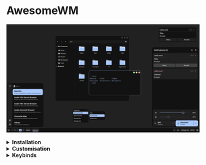 # AwesomeWM

<p align="center">
    <img src="assets/awm5.png">
</p>

<details>
<summary><b>Installation</b></summary>

#### 1. Install dependencies
```
xorg
xorg-xinit
awesome-git (aur)
luarocks
pulseaudio
pulseaudio-bluetooth
networkmanager
bluez
bluez-utils
picom
maim
zenity
alacritty
```
for example using [pikaur](https://github.com/actionless/pikaur) as an aur helper
```
$ pikaur -S xorg xorg-xinit awesome-git luarocks pulseaudio pulseaudio-bluetooth networkmanager bluez bluez-utils picom maim zenity alacritty
```

#### 2. Install lua modules

<div align="center">

| Module                                                            | Description                   |
| ----------------------------------------------------------------- | ----------------------------- |
| [luautf8](https://github.com/starwing/luautf8?tab=readme-ov-file) | Needed for text input widgets |

</div>

```
$ sudo luarocks install luautf8
```

#### 3. Start & enable `network manager` & `bluez` services

#### 4. Clone repo
```
$ git clone --depth 1 https://github.com/btvtkh/dotfiles.git
```

#### 5. Copy contens of `dotfiles/home` to your `home` folder (use `rsync` for example)
```
$ rsync -avhu ~/dotfiles/home/ ~/
```

#### 6. Download [Geist](https://vercel.com/font) font and put it to `~/.fonts`

#### 7. Set `alacritty` as a default terminal
```
$ gio mime x-scheme-handler/terminal Alacritty.desktop
```

</details>

<details>
<summary><b>Customisation</b></summary>

#### 8. Edit `~/.config/awesome/user.lua` as you need

#### 9. Install icons and themes
1. Install `themix-full-git` from aur
2. Export icons and theme from user presets

#### 10. Install cursors ([source](https://github.com/charakterziffer/cursor-toolbox)), if `xorg-xcursorgen` not installed with `xorg` package, you need this to install it manualy
```
$ cd ~/dotfiles/extra/cursor-toolbox
$ ./make.sh
$ cp -r Sharp-Cursors ~/.icons
```

#### 11. Apply firefox css
1. Search `about:config`.
2. `toolkit.legacyUserProfileCustomizations.stylesheets`, `layers.acceleration.force-enabled`, `gfx.webrender.all`, `svg.context-properties.content.enabled` change to `True`.
3. Copy `~/dotfiles/extra/mozilla/chrome` to `~/.mozilla/firefox/XXXXXXX.default-release/`.

</details>

<details>
<summary><b>Keybinds</b></summary>

<div align="center">

| Keybinding            | Description                              |
| --------------------- | ---------------------------------------- |
| `Mod+Shift+r`         | Restart awesomewm                        |
| `Mod+Tab`             | Switch to next client by index           |
| `Mod+Shift+Tab`       | Switch to previus client by index        |
| `Mod+Ctrl+Tab`        | Restore minimized client                 |
| `Mod+s`               | Swap with next client by index           |
| `Mod+Shift+s`         | Swap with previous client by index       |
| `Mod+a`               | Increase the number of master clients    |
| `Mod+Shift+a`         | Decrease the number of master clients    |
| `Mod+w`               | Increase the number of columns           |
| `Mod+Shift+w`         | Decrease the number of columns           |
| `Mod+e`               | Increase master width factor             |
| `Mod+Shift+e`         | Decrease master width factor             |
| `Mod+Ctrl+e`          | Reset master width factor                |
| `Mod+Space`           | Switch layout                            |
| `Mod+1...9`           | Only view tag                            |
| `Mod+Shift+1...9`     | Move focused client to tag               |
| `Mod+z`               | Close client                             |
| `Mod+x`               | (Un)Maximize client                      |
| `Mod+c`               | Minimize client                          |
| `Mod+v`               | Toggle client fullscreen                 |
| `Mod+b`               | Toggle client ontop                      |
| `Mod+m`               | Toggle client menu                       |
| `Mod+Ctrl+Return`     | Move client to master                    |
| `Mod+d`               | Open app launcher                        |
| `Mod+q`               | Open powermenu                           |
| `Mod+f`               | Toggle control panel                     |
| `Mod+g`               | Toggle day info panel                    |
| `Mod+h`               | Toggle media panel                       |
| `Mod+Return`          | Open terminal                            |
| `Mod+Print`           | Take screenshot                          |
| `Mod+Shift+Print`     | Take screenshot area                     |

</div>

</details>
